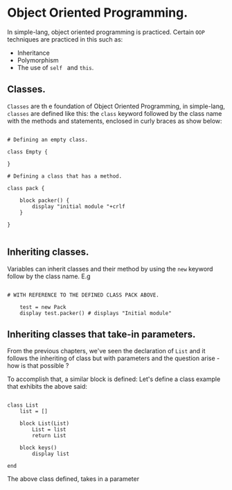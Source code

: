 # Object Oriented Programming.

In simple-lang, object oriented programming is practiced. Certain `OOP` techniques are practiced in this such as:

- Inheritance
- Polymorphism
- The use of `self ` and `this`.

## Classes.

`Classes` are th e foundation of Object Oriented Programming, in simple-lang, `classes` are defined like this: the `class` keyword followed by the class name with the methods and statements, enclosed in curly braces as show below:

```

# Defining an empty class.

class Empty {

}

# Defining a class that has a method.

class pack {

	block packer() {
	    display "initial module "+crlf
	}	

}


```

## Inheriting classes.

Variables can inherit classes and their method by using the `new` keyword follow by the class name. E.g

```

# WITH REFERENCE TO THE DEFINED CLASS PACK ABOVE.

    test = new Pack
    display test.packer() # displays "Initial module"

```

## Inheriting classes that take-in parameters.

From the previous chapters, we've seen the declaration of   `List` and it follows the inheriting of class but with parameters and the question arise - how is that possible ?

To accomplish that, a similar block is defined: Let's define a class example that exhibits the above said:

```

class List
    list = []

    block List(List)
        List = list
        return List

    block keys()
        display list

end

```

The above class defined, takes in a parameter
